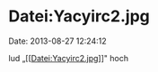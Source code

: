 Datei:Yacyirc2.jpg
==================

Date: 2013-08-27 12:24:12

lud
„\[\[[Datei:Yacyirc2.jpg](http://www.yacy-websuche.de/wiki/index.php/Datei:Yacyirc2.jpg "Datei:Yacyirc2.jpg")\]\]"
hoch
